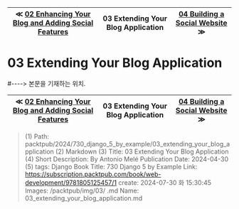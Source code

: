 
| ≪ [ 02 Enhancing Your Blog and Adding Social Features ](/packtpub/2024/730_django_5_by_example/02_enhancing_your_blog_and_adding_social_features) | 03 Extending Your Blog Application | [ 04 Building a Social Website ](/packtpub/2024/730_django_5_by_example/04_building_a_social_website) ≫ |
|:----:|:----:|:----:|

# 03 Extending Your Blog Application
#----> 본문을 기재하는 위치.



| ≪ [ 02 Enhancing Your Blog and Adding Social Features ](/packtpub/2024/730_django_5_by_example/02_enhancing_your_blog_and_adding_social_features) | 03 Extending Your Blog Application | [ 04 Building a Social Website ](/packtpub/2024/730_django_5_by_example/04_building_a_social_website) ≫ |
|:----:|:----:|:----:|

> (1) Path: packtpub/2024/730_django_5_by_example/03_extending_your_blog_application
> (2) Markdown
> (3) Title: 03 Extending Your Blog Application
> (4) Short Description: By Antonio Melé Publication Date: 2024-04-30
> (5) tags: Django
> Book Title: 730 Django 5 by Example
> Link: https://subscription.packtpub.com/book/web-development/9781805125457/1
> create: 2024-07-30 화 15:30:45
> Images: /packtpub/img/03/
> .md Name: 03_extending_your_blog_application.md

